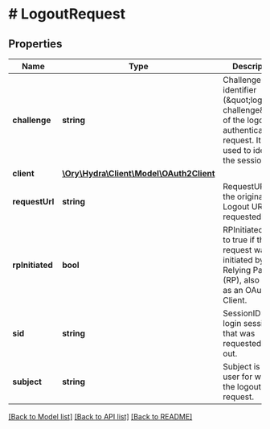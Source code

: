 # # LogoutRequest

## Properties

Name | Type | Description | Notes
------------ | ------------- | ------------- | -------------
**challenge** | **string** | Challenge is the identifier (\&quot;logout challenge\&quot;) of the logout authentication request. It is used to identify the session. | [optional]
**client** | [**\Ory\Hydra\Client\Model\OAuth2Client**](OAuth2Client.md) |  | [optional]
**requestUrl** | **string** | RequestURL is the original Logout URL requested. | [optional]
**rpInitiated** | **bool** | RPInitiated is set to true if the request was initiated by a Relying Party (RP), also known as an OAuth 2.0 Client. | [optional]
**sid** | **string** | SessionID is the login session ID that was requested to log out. | [optional]
**subject** | **string** | Subject is the user for whom the logout was request. | [optional]

[[Back to Model list]](../../README.md#models) [[Back to API list]](../../README.md#endpoints) [[Back to README]](../../README.md)
